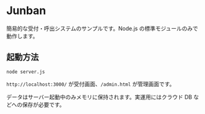 # Junban

簡易的な受付・呼出システムのサンプルです。Node.js の標準モジュールのみで動作します。

## 起動方法

```
node server.js
```

`http://localhost:3000/` が受付画面、`/admin.html` が管理画面です。

データはサーバー起動中のみメモリに保持されます。実運用にはクラウド DB などへの保存が必要です。
